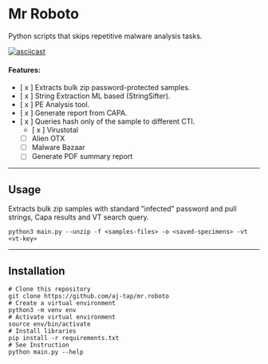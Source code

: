 # Mr Roboto
Python scripts that skips repetitive malware analysis tasks.

[![asciicast](https://asciinema.org/a/FtpjDaCq0JAvxB6EY4Rj8aGK1.svg)](https://asciinema.org/a/FtpjDaCq0JAvxB6EY4Rj8aGK1)

#### Features:
- [ x ] Extracts bulk zip password-protected samples.
- [ x ] String Extraction ML based (StringSifter).
- [ x ] PE Analysis tool.
- [ x ] Generate report from CAPA.
- [ x ] Queries hash only of the sample to different CTI.
	- [ x ] Virustotal
	- [   ] Alien OTX 
	- [   ] Malware Bazaar
	- [   ] Generate PDF summary report

---
## Usage
Extracts bulk zip samples with standard "infected" password and pull strings, Capa results and VT search query.
```
python3 main.py --unzip -f <samples-files> -o <saved-specimens> -vt <vt-key>
```
---

## Installation
```
# Clone this repository 
git clone https://github.com/aj-tap/mr.roboto
# Create a virtual environment 
python3 -m venv env 
# Activate virtual environment 
source env/bin/activate
# Install libraries 
pip install -r requirements.txt
# See Instruction
python main.py --help
```